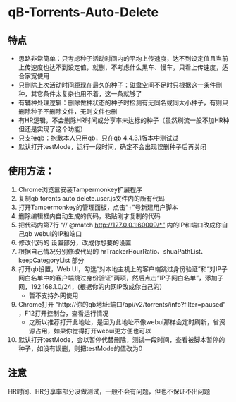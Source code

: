 # qB-Torrents-Auto-Delete

## 特点

- 思路非常简单：只考虑种子活动时间内的平均上传速度，达不到设定值且当前上传速度也达不到设定值，就删，不考虑什么黑车、慢车，只看上传速度，适合家宽使用
- 只删除上次活动时间距现在最久的种子：磁盘空间不足时只根据这一条件删种，其它条件太复杂也用不着，这一条就够了
- 有辅种处理逻辑：删除做种状态的种子时检测有无同名或同大小种子，有则只删除种子不删除文件，无则文件也删
- 有HR逻辑，不会删除HR时间或分享率未达标的种子（虽然刷流一般不加HR种但还是实现了这个功能）
- 只支持qb：抱歉本人只用qb，只在qb 4.4.3.1版本中测试过
- 默认打开testMode，运行一段时间，确定不会出现误删种子后再关闭

## 使用方法：
1. Chrome浏览嚣安装Tampermonkey扩展程序
2. 复制qb torents auto delete.user.js文件内的所有代码
3. 打开Tampermonkey的管理面板，点击“+”号新建用户脚本
4. 删除编辑框内自动生成的代码，粘贴刚才复制的代码
5. 把代码内第7行 “// @match        http://127.0.0.1:60009/*” 内的IP和端口改成你自己qb webui的IP和端口
6. 修改代码的 设置部分，改成你想要的设置
7. 根据自己情况分别修改代码的 hrTrackerHourRatio、shuaPathList、keepCategoryList 部分
8. 打开qb设置，Web UI，勾选“对本地主机上的客户端跳过身份验证”和“对IP子网白名单中的客户端跳过身份验证”两项，然后点击“IP子网白名单”，添加子网，192.168.1.0/24，(根据你的内网IP改成你自己的）
   - 暂不支持外网使用
9. Chrome打开 “http://你的qb地址:端口/api/v2/torrents/info?filter=paused” ，F12打开控制台，查看运行情况
   - 之所以推荐打开此地址，是因为此地址不像webui那样会定时刷新，省资源占用，如果你觉得打开webui更方便也可以
10. 默认打开testMode，会以暂停代替删除，测试一段时间，查看被脚本暂停的种子，如没有误删，则把testMode的值改为0

## 注意
HR时间、HR分享率部分没做测试，一般不会有问题，但也不保证不出问题

